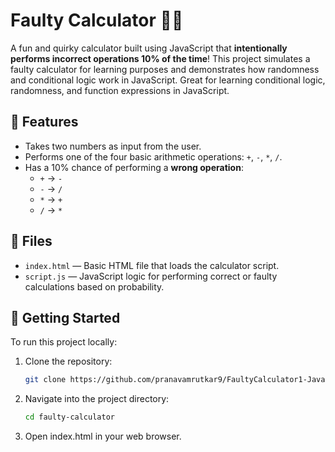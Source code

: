 # Faulty Calculator 🧮❌

A fun and quirky calculator built using JavaScript that **intentionally performs incorrect operations 10% of the time**! This project simulates a faulty calculator for learning purposes and demonstrates how randomness and conditional logic work in JavaScript. Great for learning conditional logic, randomness, and function expressions in JavaScript.

## 🔧 Features

- Takes two numbers as input from the user.
- Performs one of the four basic arithmetic operations: `+`, `-`, `*`, `/`.
- Has a 10% chance of performing a **wrong operation**:
  - `+` → `-`
  - `-` → `/`
  - `*` → `+`
  - `/` → `*`

## 📁 Files

- `index.html` — Basic HTML file that loads the calculator script.
- `script.js` — JavaScript logic for performing correct or faulty calculations based on probability.

## 🚀 Getting Started

To run this project locally:

1. Clone the repository:
   ```bash
   git clone https://github.com/pranavamrutkar9/FaultyCalculator1-JavaScript.git
2. Navigate into the project directory:
   ```bash
   cd faulty-calculator
4. Open index.html in your web browser.
